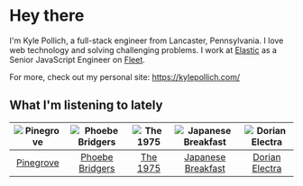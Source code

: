 # Hey there


I'm Kyle Pollich, a full-stack engineer from Lancaster, Pennsylvania. I love web technology and solving challenging problems.
I work at [Elastic](https://www.elastic.co/) as a Senior JavaScript Engineer on [Fleet](https://www.elastic.co/guide/en/fleet/current/fleet-overview.html).

For more, check out my personal site: https://kylepollich.com/

## What I'm listening to lately

<!-- begin artists -->
  |![Pinegrove](https://i.scdn.co/image/ab6761610000f17833dca482f170d638dde2cf30)|![Phoebe Bridgers](https://i.scdn.co/image/ab6761610000f178626686e362d30246e816cc5b)|![The 1975](https://i.scdn.co/image/ab6761610000f178592231ad18aab7a47772a958)|![Japanese Breakfast](https://i.scdn.co/image/ab6761610000f1783a3fed0c7aa2276bedccc7fe)|![Dorian Electra](https://i.scdn.co/image/ab6761610000f17860857c01dc846983c3aa7d18)|
  |:---:|:---:|:---:|:---:|:---:|
  |[Pinegrove](https://open.spotify.com/artist/2gbT6GPXMis0OAkZbEQCYB)|[Phoebe Bridgers](https://open.spotify.com/artist/1r1uxoy19fzMxunt3ONAkG)|[The 1975](https://open.spotify.com/artist/3mIj9lX2MWuHmhNCA7LSCW)|[Japanese Breakfast](https://open.spotify.com/artist/7MoIc5s9KXolCBH1fy9kkw)|[Dorian Electra](https://open.spotify.com/artist/202HZzqKvPsMHcbwnDZx7u)|
<!-- end artists -->
